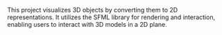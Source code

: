 This project visualizes 3D objects by converting them to 2D representations. It utilizes the SFML library for rendering and interaction, enabling users to interact with 3D models in a 2D plane.

